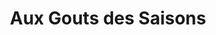 ---
title: "Aux Gouts des Saisons"
url: /la-mothe-achard/aux-gouts-des-saisons/
shop: Gemüse & Obst
---